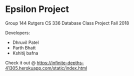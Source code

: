 # Epsilon Project
Group 144 Rutgers CS 336 Database Class Project Fall 2018

Developers:

* Dhruvil Patel
* Parth Bhatt
* Kshitij bafna

Check it out @
https://infinite-depths-41305.herokuapp.com/static/index.html
